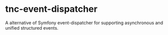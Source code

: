 # tnc-event-dispatcher
A alternative of Symfony event-dispatcher for supporting asynchronous and unified structured events.
